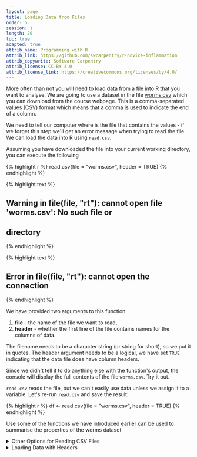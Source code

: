 ```yaml
---
layout: page
title: Loading Data from Files
order: 5
session: 1
length: 20
toc: true
adapted: true
attrib_name: Programming with R
attrib_link: https://github.com/swcarpentry/r-novice-inflammation
attrib_copywrite: Software Carpentry
attrib_license: CC-BY 4.0
attrib_license_link: https://creativecommons.org/licenses/by/4.0/
---
```





More often than not you will need to load data from a file into R that you want to analyse. We are going to use a 
dataset in the file [worms.csv]("../data/worms.csv") which you can download from the course webpage. 
This is a comma-separated values (CSV) format which means that a comma is used to indicate the end of a column.

We need to tell our computer where is the file that contains the values - if we forget this step we'll get an error message when trying to read the file. We can load the data into R using `read.csv`.

Assuming you have downloaded the file into your current working directory, you can execute the following


{% highlight r %}
read.csv(file = "worms.csv", header = TRUE)
{% endhighlight %}



{% highlight text %}
## Warning in file(file, "rt"): cannot open file 'worms.csv': No such file or
## directory
{% endhighlight %}



{% highlight text %}
## Error in file(file, "rt"): cannot open the connection
{% endhighlight %}

We have provided two arguments to this function: 
1. __file__ - the name of the file we want to read,
2. __header__ - whether the first line of the file contains names for the columns of data.

The filename needs to be a character string (or string for short), so we put it in quotes. 
The header argument needs to be a logical, we have set `TRUE` indicating that the data file does have column headers. 


Since we didn't tell it to do anything else with the function's output, the console will display the full contents of the file `worms.csv`.
Try it out.

`read.csv` reads the file, but we can't easily use data unless we assign it to a variable. Let's re-run `read.csv` and 
save the result:


{% highlight r %}
df <- read.csv(file = "worms.csv", header = TRUE)
{% endhighlight %}



Use some of the functions we have introduced earlier can be used to summarise the properties of the worms dataset

<details>
	<summary> Other Options for Reading CSV Files </summary>
	<pre>
		
 `read.csv` actually has many more arguments that you may find useful when
 importing your own data in the future. You can learn more about these
 options [here](http://swcarpentry.github.io/r-novice-inflammation/11-supp-read-write-csv/).

    </pre>
</details>



<details>
	<summary> Loading Data with Headers </summary>
	<pre>
		
 What happens if you forget to put `header = FALSE`? The default value is `header = TRUE`, which you can check 
 with `?read.csv` or `help(read.csv)`. What do you expect will happen if you leave the default value? Before you 
 run any code, think about what will happen to the first few rows of your data frame, and its overall size. Then 
 run the following code and see if your expectations agree:


    </pre>
</details>
